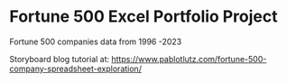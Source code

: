 # Fortune 500 Excel Portfolio Project
Fortune 500 companies data from 1996 -2023

Storyboard blog tutorial at: https://www.pablotlutz.com/fortune-500-company-spreadsheet-exploration/
